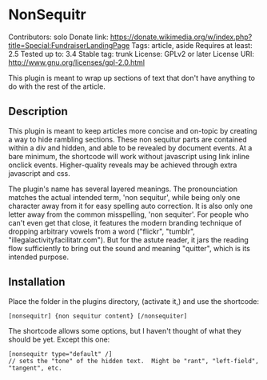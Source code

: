 # NonSequitr
Contributors: solo
Donate link: https://donate.wikimedia.org/w/index.php?title=Special:FundraiserLandingPage
Tags: article, aside
Requires at least: 2.5
Tested up to: 3.4
Stable tag: trunk
License: GPLv2 or later
License URI: http://www.gnu.org/licenses/gpl-2.0.html

This plugin is meant to wrap up sections of text that don't have anything to do with the rest of the article.

## Description

This plugin is meant to keep articles more concise and on-topic by creating a way to hide rambling sections.  These non sequitur parts are contained within a div and hidden, and able to be revealed by document events.  At a bare minimum, the shortcode will work without javascript using link inline onclick events.  Higher-quality reveals may be achieved through extra javascript and css.

The plugin's name has several layered meanings.  The pronounciation matches the actual intended term, 'non sequitur', while being only one character away from it for easy spelling auto correction.  It is also only one letter away from the common misspelling, 'non sequiter'.  For people who can't even get that close, it features the modern branding technique of dropping arbitrary vowels from a word ("flickr", "tumblr", "illegalactivityfacilitatr.com").  But for the astute reader, it jars the reading flow sufficiently to bring out the sound and meaning "quitter", which is its intended purpose.

## Installation

Place the folder in the plugins directory, (activate it,) and use the shortcode:

    [nonsequitr] {non sequitur content} [/nonsequiter]
    
The shortcode allows some options, but I haven't thought of what they should be yet.  Except this one:

    [nonsequitr type="default" /]
    // sets the "tone" of the hidden text.  Might be "rant", "left-field", "tangent", etc.

